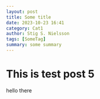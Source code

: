 ```yaml
---
layout: post
title: Some title
date: 2023-10-23 16:41
category: Cat1
author: Stig S. Nielsson 
tags: [SomeTag]
summary: some summary
---
```


# This is test post 5

hello there
